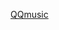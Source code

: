 <a href="http://htmlpreview.github.io/?https://github.com/firencefido/-/blob/master/QQMusic/index.html">QQmusic</a>
